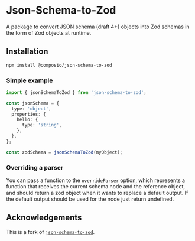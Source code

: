 # Json-Schema-to-Zod

A package to convert JSON schema (draft 4+) objects into Zod schemas in the form of Zod objects at runtime.

## Installation

```sh
npm install @composio/json-schema-to-zod
```

### Simple example

```typescript
import { jsonSchemaToZod } from 'json-schema-to-zod';

const jsonSchema = {
  type: 'object',
  properties: {
    hello: {
      type: 'string',
    },
  },
};

const zodSchema = jsonSchemaToZod(myObject);
```

### Overriding a parser

You can pass a function to the `overrideParser` option, which represents a function that receives the current schema node and the reference object, and should return a zod object when it wants to replace a default output. If the default output should be used for the node just return undefined.

## Acknowledgements

This is a fork of [`json-schema-to-zod`](https://github.com/StefanTerdell/json-schema-to-zod).
